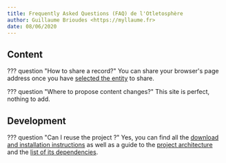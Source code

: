 ```yaml
---
title: Frequently Asked Questions (FAQ) de l'Otletosphère
author: Guillaume Brioudes <https://myllaume.fr>
date: 08/06/2020
---
```


## Content

??? question "How to share a record?"
	You can share your browser's page address once you have [selected the entity](./usage/entities-selection.md) to share.

??? question "Where to propose content changes?"
	This site is perfect, nothing to add.

## Development

??? question "Can I reuse the project ?"
	Yes, you can find all the [download and installation instructions](./development/installation.md) as well as a guide to the [project architecture](./development/architecture-source-code.md) and the [list of its dependencies](./development/libraries.md).